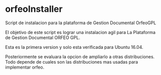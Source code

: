 # orfeoInstaller
Script de instalacion para la plataforma de Gestion Documental OrfeoGPL

El objetivo de este script es lograr una instalacion agil para La Plataforma
de Gestion Documental ORFEO GPL.

Esta es la primera version y solo esta verificada para Ubuntu 16.04.

Posteriormente se evaluara la opcion de ampliarlo a otras distribuciones.
Todo depende de cuales son las distribuciones mas usadas para implementar
orfeo.
